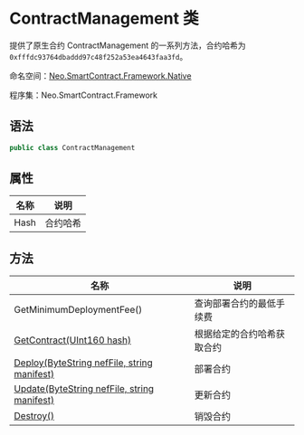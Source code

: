 # ContractManagement 类

提供了原生合约 ContractManagement 的一系列方法，合约哈希为`0xfffdc93764dbaddd97c48f252a53ea4643faa3fd`。

命名空间：[Neo.SmartContract.Framework.Native](../native.md)

程序集：Neo.SmartContract.Framework

## 语法

```c#
public class ContractManagement
```

## 属性

| 名称 | 说明     |
| ---- | -------- |
| Hash | 合约哈希 |

## 方法

| 名称                                                         | 说明                       |
| ------------------------------------------------------------ | -------------------------- |
| GetMinimumDeploymentFee()                                    | 查询部署合约的最低手续费   |
| [GetContract(UInt160 hash)](ContractManagement/GetContract.md) | 根据给定的合约哈希获取合约 |
| [Deploy(ByteString nefFile, string manifest)](ContractManagement\/Deploy.md) | 部署合约                   |
| [Update(ByteString nefFile, string manifest)](ContractManagement/Update.md) | 更新合约                   |
| [Destroy()](ContractManagement/Destroy.md)                   | 销毁合约                   |

